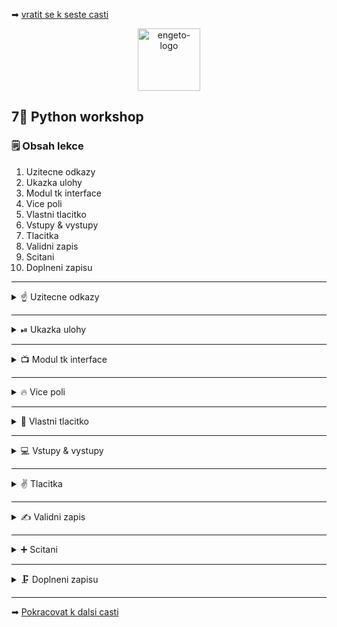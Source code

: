 ➡ [vratit se k seste casti](https://github.com/Bralor/python-workshop/tree/master/materials/06_networking)

<p align="center">
  <img alt="engeto-logo" width="100px" src="https://engeto.cz/wp-content/uploads/2019/01/engeto-square.png" />
</p>

## 7⃣ Python workshop
### 🗒  Obsah lekce
1. Uzitecne odkazy
2. Ukazka ulohy
3. Modul tk interface
4. Vice poli
5. Vlastni tlacitko
6. Vstupy & vystupy
7. Tlacitka
8. Validni zapis
9. Scitani
10. Doplneni zapisu
---

<details>
  <summary>☝  Uzitecne odkazy</summary>

  #### 🗒 Dulezite odkazy
  - [Color hex](https://www.color-hex.com/)
  - [Modul tkinter](https://docs.python.org/3/library/tkinter.html)
  - [Alternative option: PyQt5](https://www.learnpyqt.com/)
  - [Anonumous (lambda) functions](https://pythonguides.com/python-anonymous-function/)
  - [Python, dokumentace zabudovanych funkci](https://docs.python.org/3/library/functions.html)

</details>

---

<details>
  <summary>⏯  Ukazka ulohy</summary>

  1. ✌  [Stahnete si cely repozitar jako **zip**](https://github.com/Bralor/python-workshop/archive/mh-dev.zip)
  2. 💪 Presunte se ke stazenemu souboru
  3. 🙏 Spustte soubor **materials/07_gui/calculator.py** v PyCharm
  4. 🐍 Spustte program pomoci klaves **ctrl+shift+F10**
  5. 🎥 Zkousejte!

</details>

---

<details>
   <summary>📺 Modul tk interface</summary>

   #### 🆕 Zaciname!
   1. Importujeme modul `tkinter`
   2. Nejprve vytvorime instanci tridy `Tk` jako objekt `gui`
   3. Vytvorime widget se stitkem `my_window`
   4. Pomoci metody `pack()` nastavime zobrazeni widgetu (defaultni)
   5. Pojmenujeme okno s metodou `wm_title()`
   6. Vykreslime okno s `mainloop()`

---

<details>
   <summary>👇 Nas zapis 👇</summary>

   #### 📂 calculator.py
   ```python
   from tkinter import *


   gui = Tk()
   gui.wm_title("almost empty window")

   my_window = Label(gui, text="Kalkulacka!")
   my_window.pack()

   gui.mainloop()
   ```
   [**🔝 Vyzkousej sam 🔝**](https://repl.it/@JustBraloR/sample1#main.py)

</details>
<!--Konec uvodni sekce-->
</details>

---

<details>
   <summary>🔥 Vice poli </summary>

   #### 💬 Rozdelime 2 pole
   1. Prvni pole pro vystupy `display`
   2. Druhe pole pro vstupy `buttons`

<details>
   <summary>👇 Nas zapis 👇</summary>

   #### 📂 calculator.py
   ```python
   from tkinter import *


   gui = Tk()
   gui.wm_title("calculator window")

   outputs = Label(gui, text= "Display")
   buttons = Label(gui, text="Buttons")

   outputs.grid(row=0, column=0)
   buttons.grid(row=1, column=0)

   gui.mainloop()
   ```
   [**🔝 Vyzkousej sam 🔝**](https://repl.it/@JustBraloR/sample2#main.py)

</details>
<!--Konec druhe casti-->
</details>

---

<details>
   <summary>🔘 Vlastni tlacitko</summary>

   #### 👁Definice tlacitk
   1. Definujeme funkci `write_message`, ta vypise string jako vystup
   2. Definujeme tlacitko jako instanci tridy `Button` (`help(Button)`)
   3. Doplnime argument `command`

<details>
   <summary>👇 Nas zapis 👇</summary>

   #### 📂 calculator.py
   ```python
   from tkinter import *


   gui = Tk()
   gui.wm_title("calculator window")


   def write_message():
       outputs = Label(gui, text="Hello, everybody!")
       outputs.pack()


   my_button = Button(gui, text="Click!", command=write_message, fg= "#FFFFFF", bg="#1BF8B0")
   my_button.pack()

   gui.mainloop()
   ```
   [**🔝 Vyzkousej sam 🔝**](https://repl.it/@JustBraloR/sample3#main.py)

</details>
<!--Konec treti casti-->
</details>

---

<details>
   <summary>💻 Vstupy & vystupy</summary>

   #### ⛓ Propojeni
   1. Vytvorime instanci tridy `Entry` pro vstupni pole
   2. Aplikujeme funkci `insert`
   3. Zkombinujeme ve funkce `write_message` pomoci funkce `get`

<details>
   <summary>👇 Nas zapis 👇</summary>

   #### 📂 calculator.py
   ```python
   from tkinter import *


   gui = Tk()
   gui.wm_title("calculator window")

   entry = Entry(gui, width=50)
   entry.pack()
   entry.insert(0, "Enter your name")


   def write_message():
       message = f"Hello, {entry.get()}"
       outputs = Label(gui, text=message)
       outputs.pack()


   my_button = Button(gui, text="Click!", command=write_message, fg= "#FFFFFF", bg="#1BF8B0")
   my_button.pack()

   gui.mainloop()
   ```
   [**🔝 Vyzkousej sam 🔝**](https://repl.it/@JustBraloR/sample4#main.py)

</details>
<!--Konec ctvrte casti-->
</details>

---

<details>
   <summary>✌ Tlacitka</summary>

   #### 🖱 Vytvorime sekci s tlacitky
   1. Definujeme funkci `on_click` s jednim parametrem `number`
   2. Vytvorime tlacitka s argumenty `1`, `2` a `3`
   3. Pouzijeme tzv. _anonymni funkce_ pro spusteni funkci s parametrem.

   #### ❓ Anonymni funkce
   1. Funkce, ktere jsou jednou pouzitelne
   2. Nemaji jmeno, neukladame jejich definice
   3. Intepret je provede a zahodi
   ```python
   vyraz = lambda cislo: cislo**2
   print(vyraz(4))
   ```
   **Varianta** bez argumentu:
   ```python
   def add_val(num):
       return num + 1


   command = lambda: add_val(3)
   print(command())
   ```
   [**🔝 Vyzkousej sam 🔝**](https://repl.it/@JustBraloR/anonymousfunc#main.py)

<details>
   <summary>👇 Nas zapis 👇</summary>

   #### 📂 calculator.py
   ```python
   from tkinter import *


   gui = Tk()
   gui.wm_title("simple calculator")

   entry = Entry(gui, width=35, borderwidth=5)
   entry.grid(row=0, column=0, columnspan=3, padx=10, pady=10)


   def on_click(number):
       entry.insert(0, number)


   button_1 = Button(gui, text="1", padx=40, pady=20, command=lambda: on_click(1))
   button_2 = Button(gui, text="2", padx=40, pady=20, command=lambda: on_click(2))
   button_3 = Button(gui, text="3", padx=40, pady=20, command=lambda: on_click(3))

   button_1.grid(row=1, column=0)
   button_2.grid(row=1, column=1)
   button_3.grid(row=1, column=2)

   gui.mainloop()
   ```
   [**🔝 Vyzkousej sam 🔝**](https://repl.it/@JustBraloR/sample5#main.py)

</details>
<!--Konec pate casti-->
</details>

---

<details>
   <summary>✍  Validni zapis</summary>

   #### 📝 Jak na to
   1. Vyuzijeme tridu `StringVar`, ta slouzi jako promenna pro uchovani hodnot
   2. Ulozena data vypisujeme pomoci `Entry`, argument `textvariable`
   3. Nastavime defaultni text pomoci metody `set` a pomocnou promennou
   4. Funkce ohlasuje `global`, abychom mohli upravovat hodnotu v glob. ramci

<details>
   <summary>👇 Nas zapis 👇</summary>

   #### 📂 calculator.py
   ```python
   from tkinter import *


   gui = Tk()
   gui.wm_title("simple calculator")

   equation = StringVar()
   entry = Entry(gui, width=35, borderwidth=5, textvariable=equation)
   entry.grid(row=0, column=0, columnspan=4, padx=10, pady=10)
   equation.set("Enter the expression")
   entry = ""


   def on_click(value):
          global entry
          entry += str(value)
          equation.set(entry)


   button_1 = Button(gui, text="1", padx=40, pady=20, command=lambda: on_click(1))
   button_2 = Button(gui, text="2", padx=40, pady=20, command=lambda: on_click(2))
   button_3 = Button(gui, text="3", padx=40, pady=20, command=lambda: on_click(3))

   button_1.grid(row=1, column=0)
   button_2.grid(row=1, column=1)
   button_3.grid(row=1, column=2)

   gui.mainloop()
   ```
   [**🔝 Vyzkousej sam 🔝**](https://repl.it/@JustBraloR/sample6#main.py)

</details>
<!--Konec seste casti-->
</details>

---

<details>
   <summary>➕ Scitani</summary>
    
   #### 💼 Chybejici operace
   1. Pridame ctvrte tlacitko, pro scitani `+`
   2. Pridame prvni tlacitko ve druhe rade pro `=`
   3. Pridame funkci `equal`, ktera vyhodnoti obsah `entry`
   4. Funkce `equal` umi pracovat jak s cisly, tak s symboly (`eval`)

<details>
   <summary>👇 Nas zapis 👇</summary>

   #### 📂 calculator.py
   ```python
   from tkinter import *


   gui = Tk()
   gui.wm_title("simple calculator")

   equation = StringVar()
   entry = Entry(gui, width=35, borderwidth=5, textvariable=equation)
   entry.grid(row=0, column=0, columnspan=4, padx=10, pady=10)
   equation.set("Enter the expression")
   entry = ""


   def on_click(value):
       global entry
       entry += str(value)
       equation.set(entry)


   def equal():
       global entry
       total = str(eval(entry))
       equation.set(total)
       expression = ""


   button_1 = Button(gui, text="1", command=lambda: on_click(1))
   button_2 = Button(gui, text="2", command=lambda: on_click(2))
   button_3 = Button(gui, text="3", command=lambda: on_click(3))
   button_add = Button(gui, text="+", command=lambda: on_click("+"))
   button_eql = Button(gui, text="=", command=equal)

   button_1.grid(row=1, column=0)
   button_2.grid(row=1, column=1)
   button_3.grid(row=1, column=2)
   button_add.grid(row=1, column=3)
   button_eql.grid(row=2, column=0)

   gui.mainloop()
   ```

<!--Konec sedme casti-->
</details>

</details>

---

<details>
   <summary>🗜 Doplneni zapisu</summary>

   #### ✍ Opakovani matka...
   1. Chybejici tlacitka cisel
   2. Chybejici tlacitka operaci
   3. Chybejici tlacitko pro mazani vstupu `CE`
   4. Rozmery tlacitek

<details>
   <summary>👇 Nas zapis 👇</summary>

   #### 📂 calculator.py
   ```python
   from tkinter import *


   gui = Tk()
   gui.wm_title("simple calculator")

   equation = StringVar()
   entry = Entry(gui, width=35, borderwidth=5, textvariable=equation)
   entry.grid(row=0, column=0, columnspan=4, padx=10, pady=10)
   equation.set("Enter the expression")
   entry = ""


   def on_click(value):
       global entry
       entry += str(value)
       equation.set(entry)


   def equal():
       global entry
       total = str(eval(entry))
       equation.set(total)
       expression = ""


   def clear():
       global entry
       entry = ""
       equation.set("")


   button_1 = Button(gui, text="1", padx=40, pady=20, command=lambda: on_click(1))
   button_2 = Button(gui, text="2", padx=40, pady=20, command=lambda: on_click(2))
   button_3 = Button(gui, text="3", padx=40, pady=20, command=lambda: on_click(3))
   button_add = Button(gui, text="+", padx=40, pady=20, command=lambda: on_click("+"))

   button_4 = Button(gui, text="4", padx=40, pady=20, command=lambda: on_click(4))
   button_5 = Button(gui, text="5", padx=40, pady=20, command=lambda: on_click(5))
   button_6 = Button(gui, text="6", padx=40, pady=20, command=lambda: on_click(6))
   button_sub = Button(gui, text="-", padx=40, pady=20, command=lambda: on_click("-"))

   button_7 = Button(gui, text="7", padx=40, pady=20, command=lambda: on_click(7))
   button_8 = Button(gui, text="8", padx=40, pady=20, command=lambda: on_click(8))
   button_9 = Button(gui, text="9", padx=40, pady=20, command=lambda: on_click(9))
   button_mul = Button(gui, text="*", padx=40, pady=20, command=lambda: on_click("*"))

   button_0 = Button(gui, text="0", padx=40, pady=20, command=lambda: on_click(0))
   button_div = Button(gui, text="/", padx=40, pady=20, command=lambda: on_click("/"))
   button_cls = Button(gui, text="CE", padx=26, pady=20, command=clear)
   button_eql = Button(gui, text="=", padx=30, pady=20, command=equal)

   button_1.grid(row=1, column=0)
   button_2.grid(row=1, column=1)
   button_3.grid(row=1, column=2)
   button_add.grid(row=1, column=3)

   button_4.grid(row=2, column=0)
   button_5.grid(row=2, column=1)
   button_6.grid(row=2, column=2)
   button_sub.grid(row=2, column=3)

   button_7.grid(row=3, column=0)
   button_8.grid(row=3, column=1)
   button_9.grid(row=3, column=2)
   button_mul.grid(row=3, column=3)

   button_0.grid(row=4, column=0)
   button_div.grid(row=4, column=1)
   button_cls.grid(row=4, column=2)
   button_eql.grid(row=4, column=3)

   gui.mainloop()
   ```
   [**🔝 Vyzkousej sam 🔝**](https://repl.it/@JustBraloR/sample7#main.py)

</details>
<!--Konec sedme casti-->
</details>

---

➡ [Pokracovat k dalsi casti]()

